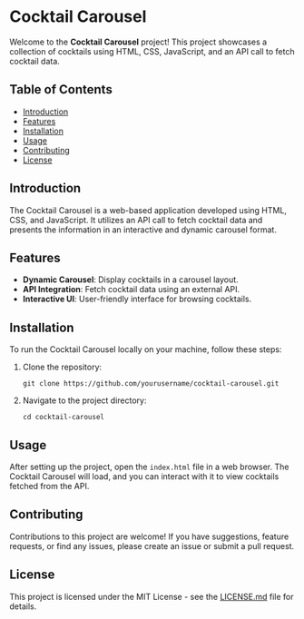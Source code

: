 # Cocktail Carousel

Welcome to the **Cocktail Carousel** project! This project showcases a collection of cocktails using HTML, CSS, JavaScript, and an API call to fetch cocktail data.

## Table of Contents

- [Introduction](#introduction)
- [Features](#features)
- [Installation](#installation)
- [Usage](#usage)
- [Contributing](#contributing)
- [License](#license)

## Introduction

The Cocktail Carousel is a web-based application developed using HTML, CSS, and JavaScript. It utilizes an API call to fetch cocktail data and presents the information in an interactive and dynamic carousel format.

## Features

- **Dynamic Carousel**: Display cocktails in a carousel layout.
- **API Integration**: Fetch cocktail data using an external API.
- **Interactive UI**: User-friendly interface for browsing cocktails.

## Installation

To run the Cocktail Carousel locally on your machine, follow these steps:

1. Clone the repository:

    `git clone https://github.com/yourusername/cocktail-carousel.git`

2. Navigate to the project directory:

    `cd cocktail-carousel`


## Usage

After setting up the project, open the `index.html` file in a web browser. The Cocktail Carousel will load, and you can interact with it to view cocktails fetched from the API.

## Contributing

Contributions to this project are welcome! If you have suggestions, feature requests, or find any issues, please create an issue or submit a pull request.

## License

This project is licensed under the MIT License - see the [LICENSE.md](LICENSE.md) file for details.
